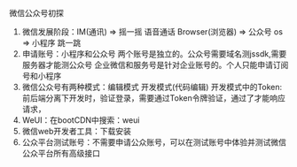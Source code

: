 微信公众号初探
1. 微信发展阶段：IM(通讯) => 摇一摇 语音通话
                Browser(浏览器) => 公众号
                os => 小程序 跳一跳
2. 申请账号：小程序和公众号 两个账号是独立的。公众号需要域名测jssdk,需要服务器才能测公众号
            企业微信和服务号是针对企业账号的。个人只能申请订阅号和小程序
3. 微信公众号有两种模式：编辑模式   开发模式(代码编辑)
    开发模式中的Token:前后端分离下开发时，验证登录，需要通过Token令牌验证，通过了才能响应请求，
4. WeUI：在bootCDN中搜索：weui
5. 微信web开发者工具：下载安装
6. 公众平台测试账号：不需要申请公众账号，可以在测试账号中体验并测试微信公众平台所有高级接口